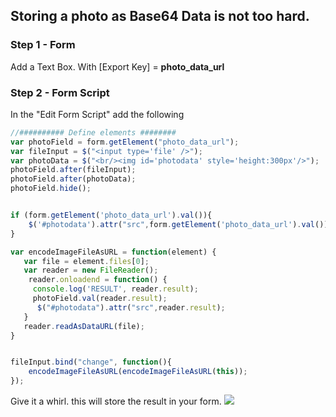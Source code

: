 ## Storing a photo as Base64 Data is not too hard.

### Step 1 - Form

Add a Text Box.  With [Export Key] = **photo_data_url**
 
### Step 2 - Form Script

In the "Edit Form Script" add the following 

```Javascript
//########## Define elements ########
var photoField = form.getElement("photo_data_url");
var fileInput = $("<input type='file' />");
var photoData = $("<br/><img id='photodata' style='height:300px'/>");
photoField.after(fileInput);
photoField.after(photoData);
photoField.hide();


if (form.getElement('photo_data_url').val()){
	$('#photodata').attr("src",form.getElement('photo_data_url').val());
}

var encodeImageFileAsURL = function(element) {
   var file = element.files[0];
   var reader = new FileReader();
    reader.onloadend = function() {
     console.log('RESULT', reader.result);
     photoField.val(reader.result);
      $("#photodata").attr("src",reader.result);
   }
   reader.readAsDataURL(file);
}


fileInput.bind("change", function(){
	encodeImageFileAsURL(encodeImageFileAsURL(this));
});
```

Give it a whirl.  this will store the result in your form.
![](https://github.com/lloydlentz/slate-tips/blob/main/img/imglaod.gif)
